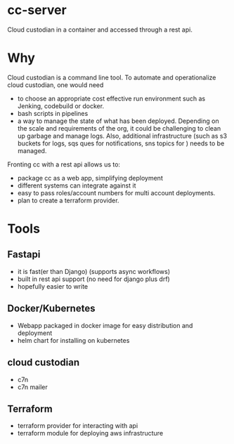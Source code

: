 # cc-server
Cloud custodian in a container and accessed  through a rest api.

# Why
Cloud custodian is a command line tool. To automate and operationalize cloud custodian, one would need
- to choose an appropriate cost effective run environment such as Jenking, codebuild or docker. 
- bash scripts in pipelines
- a way to manage the state of what has been deployed.
Depending on the scale and requirements of the org, it could be challenging to clean up garbage and manage logs. Also, additional infrastructure (such as s3 buckets for logs, sqs ques for notifications, sns topics for ) needs to be managed.

Fronting cc with a rest api allows us to:
- package cc as a web app, simplifying deployment
- different systems can integrate against it
- easy to pass roles/account numbers for multi account deployments.
- plan to create a terraform provider.

# Tools

##  Fastapi
- it is fast(er than Django) (supports async workflows)
- built in rest api support (no need for django plus drf)
- hopefully easier to write

## Docker/Kubernetes
- Webapp packaged in docker image for easy distribution and deployment
- helm chart for installing on kubernetes

## cloud custodian
- c7n
- c7n mailer

## Terraform
- terraform provider for interacting with api
- terraform module for deploying aws infrastructure 
